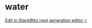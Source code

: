 # water

[Edit in StackBlitz next generation editor ⚡️](https://stackblitz.com/~/github.com/PedroEstiven/water)